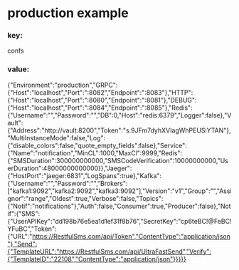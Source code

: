 # production example

### key:
confs

### value:
{"Environment":"production","GRPC":{"Host":"localhost","Port":":8082","Endpoint":":8083"},"HTTP":{"Host":"localhost","Port":":8080","Endpoint":":8081"},"DEBUG":{"Host":"localhost","Port":":8084","Endpoint":":8085"},"Redis":{"Username":"","Password":"","DB":0,"Host":"redis:6379","Logger":false},"Vault":{"Address":"http://vault:8200","Token":"s.9JFm7dyhXVIagWhPEUSiYTAN"},"MultiInstanceMode":false,"Log":{"disable_colors":false,"quote_empty_fields":false},"Service":{"Name":"notification","MinCL":1000,"MaxCl":9999,"Redis":{"SMSDuration":300000000000,"SMSCodeVerification":10000000000,"UserDuration":48000000000000}},"Jaeger":{"HostPort":"jaeger:6831","LogSpans":true},"Kafka":{"Username":"","Password":"","Brokers":["kafka1:9092","kafka2:9092","kafka3:9092"],"Version":"v1","Group":"","Assignor":"range","Oldest":true,"Verbose":false,"Topics":{"Notif":"notifications"},"Auth":false,"Consumer":true,"Producer":false},"Notif":{"SMS":{"UserAPIKey":"dd198b76e5ea1d1ef31f8b76","SecretKey":"cp6teBC!@FeBC!YFuBC","Token":{"URL":"https://RestfulSms.com/api/Token","ContentType":"application/json"},"Send":{"TemplateURL":"https://RestfulSms.com/api/UltraFastSend","Verify":{"TemplateID":"22108","ContentType":"application/json"}}}}}